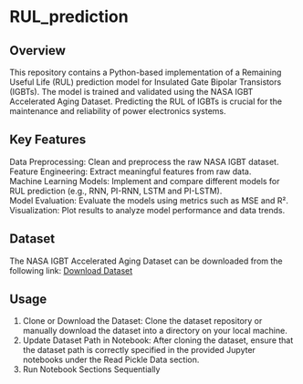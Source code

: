 # RUL_prediction
## Overview
This repository contains a Python-based implementation of a Remaining Useful Life (RUL) prediction model for Insulated Gate Bipolar Transistors (IGBTs). The model is trained and validated using the NASA IGBT Accelerated Aging Dataset. Predicting the RUL of IGBTs is crucial for the maintenance and reliability of power electronics systems.

## Key Features
Data Preprocessing: Clean and preprocess the raw NASA IGBT dataset.  
Feature Engineering: Extract meaningful features from raw data.  
Machine Learning Models: Implement and compare different models for RUL prediction (e.g., RNN, PI-RNN, LSTM and PI-LSTM).  
Model Evaluation: Evaluate the models using metrics such as MSE and R².  
Visualization: Plot results to analyze model performance and data trends.  

## Dataset
The NASA IGBT Accelerated Aging Dataset can be downloaded from the following link:
[Download Dataset](https://drive.google.com/drive/folders/1kdrWGIBv9tk4RfqmBe2-XBqQW6oLoVec?usp=drive_link)

## Usage
1. Clone or Download the Dataset: Clone the dataset repository or manually download the dataset into a directory on your local machine.  
2. Update Dataset Path in Notebook: After cloning the dataset, ensure that the dataset path is correctly specified in the provided Jupyter notebooks under the Read Pickle Data section.
3. Run Notebook Sections Sequentially  
